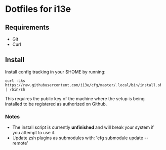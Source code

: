 # Dotfiles for i13e

## Requirements

- Git
- Curl

## Install

Install config tracking in your $HOME by running:

    curl -Lks https://raw.githubusercontent.com/i13e/cfg/master/.local/bin/install.sh | /bin/sh

This requires the public key of the machine where the setup is being
installed to be registered as authorized on Github.

### Notes

- The install script is currently **unfinished** and will break your system if you attempt to use it.
- Update zsh plugins as submodules with: 'cfg submodule update --remote'
